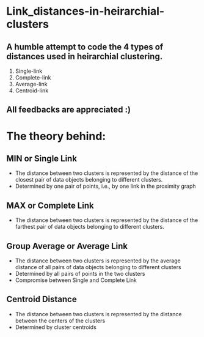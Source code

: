# Link_distances-in-heirarchial-clusters
## A humble attempt to code the 4 types of distances used in heirarchial clustering. 
1. Single-link
2. Complete-link
3. Average-link
4. Centroid-link

## All feedbacks are appreciated :)

# The theory behind:
## MIN or Single Link
- The distance between two clusters is represented by the distance of the closest pair of data objects belonging to different   clusters.
-	Determined by one pair of points, i.e., by one link in the proximity graph

## MAX or Complete Link
-	The distance between two clusters is represented by the distance of the farthest pair of data objects belonging to different clusters.

## Group Average or Average Link
-	The distance between two clusters is represented by the
 average distance of all pairs of data objects belonging to different clusters
-	Determined by all pairs of points in the two clusters
-	Compromise between Single and Complete Link

## Centroid Distance
-	The distance between two clusters is represented by the distance between the centers of the clusters
-	Determined by cluster centroids
